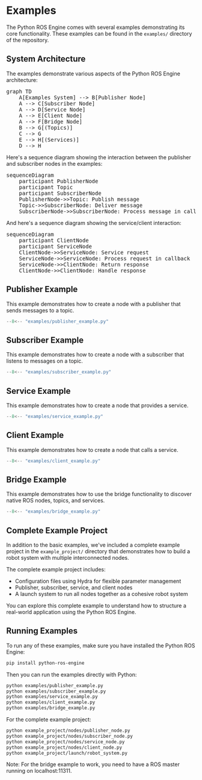 # Examples

The Python ROS Engine comes with several examples demonstrating its core functionality. These examples can be found in the `examples/` directory of the repository.

## System Architecture

The examples demonstrate various aspects of the Python ROS Engine architecture:

<pre class="mermaid">
graph TD
    A[Examples System] --> B[Publisher Node]
    A --> C[Subscriber Node]
    A --> D[Service Node]
    A --> E[Client Node]
    A --> F[Bridge Node]
    B --> G[(Topics)]
    C --> G
    E --> H[(Services)]
    D --> H
</pre>

Here's a sequence diagram showing the interaction between the publisher and subscriber nodes in the examples:

<pre class="mermaid">
sequenceDiagram
    participant PublisherNode
    participant Topic
    participant SubscriberNode
    PublisherNode->>Topic: Publish message
    Topic->>SubscriberNode: Deliver message
    SubscriberNode->>SubscriberNode: Process message in callback
</pre>

And here's a sequence diagram showing the service/client interaction:

<pre class="mermaid">
sequenceDiagram
    participant ClientNode
    participant ServiceNode
    ClientNode->>ServiceNode: Service request
    ServiceNode->>ServiceNode: Process request in callback
    ServiceNode->>ClientNode: Return response
    ClientNode->>ClientNode: Handle response
</pre>

## Publisher Example

This example demonstrates how to create a node with a publisher that sends messages to a topic.

```python
--8<-- "examples/publisher_example.py"
```

## Subscriber Example

This example demonstrates how to create a node with a subscriber that listens to messages on a topic.

```python
--8<-- "examples/subscriber_example.py"
```

## Service Example

This example demonstrates how to create a node that provides a service.

```python
--8<-- "examples/service_example.py"
```

## Client Example

This example demonstrates how to create a node that calls a service.

```python
--8<-- "examples/client_example.py"
```

## Bridge Example

This example demonstrates how to use the bridge functionality to discover native ROS nodes, topics, and services.

```python
--8<-- "examples/bridge_example.py"
```

## Complete Example Project

In addition to the basic examples, we've included a complete example project in the `example_project/` directory that demonstrates how to build a robot system with multiple interconnected nodes.

The complete example project includes:
- Configuration files using Hydra for flexible parameter management
- Publisher, subscriber, service, and client nodes
- A launch system to run all nodes together as a cohesive robot system

You can explore this complete example to understand how to structure a real-world application using the Python ROS Engine.

## Running Examples

To run any of these examples, make sure you have installed the Python ROS Engine:

```bash
pip install python-ros-engine
```

Then you can run the examples directly with Python:

```bash
python examples/publisher_example.py
python examples/subscriber_example.py
python examples/service_example.py
python examples/client_example.py
python examples/bridge_example.py
```

For the complete example project:

```bash
python example_project/nodes/publisher_node.py
python example_project/nodes/subscriber_node.py
python example_project/nodes/service_node.py
python example_project/nodes/client_node.py
python example_project/launch/robot_system.py
```

Note: For the bridge example to work, you need to have a ROS master running on localhost:11311.